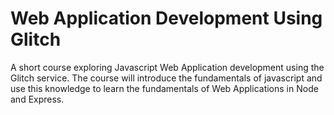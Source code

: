 # Web Application Development Using Glitch

A short course exploring Javascript Web Application development using the Glitch service. The course will introduce the fundamentals of javascript and use this knowledge to learn the fundamentals of Web Applications in Node and Express.
